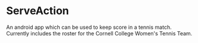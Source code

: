 # ServeAction
An android app which can be used to keep score in a tennis match. Currently includes the roster for the Cornell College Women's Tennis Team.

